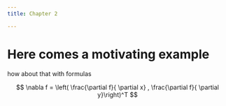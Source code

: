 ```yaml
---
title: Chapter 2

---
```


# Here comes a motivating example

how about that with formulas 

 $$ \nabla f = \left( \frac{\partial f}{ \partial x} , \frac{\partial f}{ \partial y}\right)^T $$
